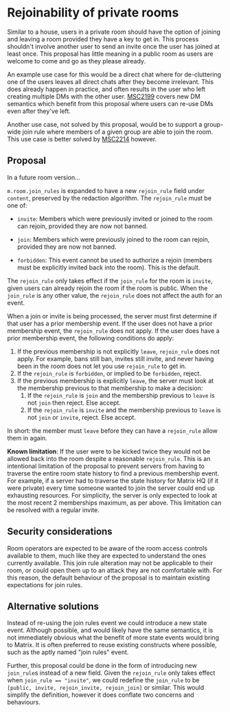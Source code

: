 # Rejoinability of private rooms

Similar to a house, users in a private room should have the option of joining and
leaving a room provided they have a key to get in. This process shouldn't involve
another user to send an invite once the user has joined at least once. This proposal
has little meaning in a public room as users are welcome to come and go as they
please already.

An example use case for this would be a direct chat where for de-cluttering one
of the users leaves all direct chats after they become irrelevant. This does
already happen in practice, and often results in the user who left creating multiple
DMs with the other user. [MSC2199](https://github.com/matrix-org/matrix-doc/pull/2199)
covers new DM semantics which benefit from this proposal where users can re-use
DMs even after they've left.

Another use case, not solved by this proposal, would be to support a group-wide
join rule where members of a given group are able to join the room. This use case
is better solved by [MSC2214](https://github.com/matrix-org/matrix-doc/pull/2214)
however.

## Proposal

In a future room version...

`m.room.join_rules` is expanded to have a new `rejoin_rule` field under `content`,
preserved by the redaction algorithm. The `rejoin_rule` must be one of:

* `invite`: Members which were previously invited or joined to the room can rejoin,
  provided they are now not banned.

* `join`: Members which were previously joined to the room can rejoin, provided they
  are now not banned.

* `forbidden`: This event cannot be used to authorize a rejoin (members must be
  explicitly invited back into the room). This is the default.

The `rejoin_rule` only takes effect if the `join_rule` for the room is `invite`,
given users can already rejoin the room if the room is public. When the `join_rule`
is any other value, the `rejoin_rule` does not affect the auth for an event.

When a join or invite is being processed, the server must first determine if that
user has a prior membership event. If the user does not have a prior membership event,
the `rejoin_rule` does not apply. If the user does have a prior membership event,
the following conditions do apply:

1. If the previous membership is not explicitly `leave`, `rejoin_rule` does not apply.
   For example, bans still ban, invites still invite, and never having been in the room
   does not let you use `rejoin_rule` to get in.
2. If the `rejoin_rule` is `forbidden`, or implied to be `forbidden`, reject.
3. If the previous membership is explicitly `leave`, the server must look at the membership
   previous to that membership to make a decision:
   1. If the `rejoin_rule` is `join` and the membership previous to `leave` is not `join`
      then reject. Else accept.
   2. If the `rejoin_rule` is `invite` and the membership previous to `leave` is not
      `join` or `invite`, reject. Else accept.

In short: the member must `leave` before they can have a `rejoin_rule` allow them in
again.

**Known limitation**: If the user were to be kicked twice they would not be allowed
back into the room despite a reasonable `rejoin_rule`. This is an intentional limitation
of the proposal to prevent servers from having to traverse the entire room state history
to find a previous membership event. For example, if a server had to traverse the state
history for Matrix HQ (if it were private) every time someone wanted to join the server
could end up exhausting resources. For simplicity, the server is only expected to look
at the most recent 2 memberships maximum, as per above. This limitation can be resolved
with a regular invite.


## Security considerations

Room operators are expected to be aware of the room access controls available to them,
much like they are expected to understand the ones currently available. This join rule
alteration may not be applicable to their room, or could open them up to an attack they
are not comfortable with. For this reason, the default behaviour of the proposal is to
maintain existing expectations for join rules.


## Alternative solutions

Instead of re-using the join rules event we could introduce a new state event. Although
possible, and would likely have the same semantics, it is not immediately obvious what
the benefit of more state events would bring to Matrix. It is often preferred to reuse
existing constructs where possible, such as the aptly named "join rules" event.

Further, this proposal could be done in the form of introducing new `join_rule`s instead
of a new field. Given the `rejoin_rule` only takes effect when `join_rule == "invite"`,
we could redefine the `join_rule` to be `[public, invite, rejoin_invite, rejoin_join]`
or similar. This would simplify the definition, however it does conflate two concerns
and behaviours.
